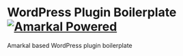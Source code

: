 # WordPress Plugin Boilerplate [![Amarkal Powered](http://www.askupasoftware.com/poweredby.gif)](http://www.askupasoftware.com/)

Amarkal based WordPress plugin boilerplate
